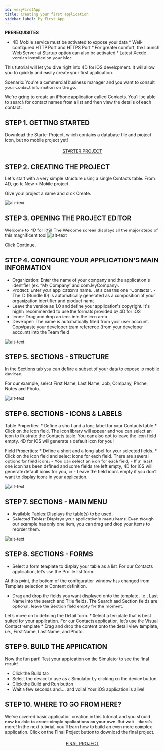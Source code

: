 ```yaml
---
id: veryFirstApp
title: Creating your first application
sidebar_label: My First App
---
```

<div class = "prerequisites">
<b>PREREQUISITES</b>

* 4D Mobile service must be activated to expose your data * Well-configured HTTP Port and HTTPS Port * For greater comfort, the Launch Web Server at Startup option can also be activated * Latest Xcode version installed on your Mac </div> 

This tutorial will let you dive right into 4D for iOS development. It will allow you to quickly and easily create your first application.

Scenario: You're a commercial business manager and you want to consult your contact information on the go.

We're going to create an iPhone application called Contacts. You'll be able to search for contact names from a list and then view the details of each contact.

## STEP 1. GETTING STARTED

Download the Starter Project, which contains a database file and project icon, but no mobile project yet!

<div style="text-align: center; margin-top: 20px">
  
<a class="button"
href="../assets/contactDemoApp/ContactStarter.zip">STARTER PROJECT</a>
</div>

## STEP 2. CREATING THE PROJECT

Let's start with a very simple structure using a single Contacts table. From 4D, go to New > Mobile project.

Give your project a name and click Create.

![alt-text](assets/CreateYourAppFromScratch/Project-creation-4D-for-iOS.png)

## STEP 3. OPENING THE PROJECT EDITOR

Welcome to 4D for iOS! The Welcome screen displays all the major steps of this magnificent tool ![alt-text](assets/CreateYourAppFromScratch/Welcome-Screen-4D-for-iOS.png)

Click Continue.

## STEP 4. CONFIGURE YOUR APPLICATION’S MAIN INFORMATION

* Organization: Enter the name of your company and the application's identifier (ex. “My Company” and com.MyCompany).
* Product: Enter your application's name. Let’s call this one "Contacts". -The ID (Bundle ID) is automatically generated as a composition of your organization identifier and product name
* Leave the version as 1.0 and define your application's copyright. It's highly recommended to use the formats provided by 4D for iOS.
* Icons: Drag and drop an icon into the icon area
* Developer: The name is automatically filled from your user account. Copy/paste your developer team reference (from your developer account) into the Team field

![alt-text](assets/CreateYourAppFromScratch/Contact-app-general-section-4D-for-iOS.png)

## STEP 5. SECTIONS - STRUCTURE

In the Sections tab you can define a subset of your data to expose to mobile devices.

For our example, select First Name, Last Name, Job, Company, Phone, Notes and Photo.

![alt-text](assets/CreateYourAppFromScratch/Contact-app-structure-section-4D-for-iOS.png)

## STEP 6. SECTIONS - ICONS & LABELS

Table Properties: * Define a short and a long label for your Contacts table * Click on the icon field. The icon library will appear and you can select an icon to illustrate the Contacts table. You can also opt to leave the icon field empty. 4D for iOS will generate a default icon for you!

Field Properties: * Define a short and a long label for your selected fields. * Click on the icon field and select icons for each field. There are several options for field icons: - You can select an icon for each field, - If at least one icon has been defined and some fields are left empty, 4D for iOS will generate default icons for you, or - Leave the field icons empty if you don’t want to display icons in your application.

![alt-text](assets/CreateYourAppFromScratch/Contact-app-icons-labels-section-4D-for-iOS.png)

## STEP 7. SECTIONS - MAIN MENU

* Available Tables: Displays the table(s) to be used.
* Selected Tables: Displays your application's menu items. Even though our example has only one item, you can drag and drop your items to reorder them.

![alt-text](assets/CreateYourAppFromScratch/Contact-app-main-menu-section-4D-for-iOS.png)

## STEP 8. SECTIONS - FORMS

* Select a form template to display your table as a list. For our Contacts application, let’s use the Profile list form.

At this point, the bottom of the configuration window has changed from Template selection to Content definition.

* Drag and drop the fields you want displayed onto the template, i.e., Last Name into the search and Title fields. The Search and Section fields are optional, leave the Section field empty for the moment.

Let’s move on to defining the Detail form. * Select a template that is best suited for your application. For our Contacts application, let’s use the Visual Contact template * Drag and drop the content onto the detail view template, i.e., First Name, Last Name, and Photo.

## STEP 9. BUILD THE APPlICATION

Now the fun part! Test your application on the Simulator to see the final result!

* Click the Build tab
* Select the device to use as a Simulator by clicking on the device button
* Click the Build and Run button
* Wait a few seconds and…. and voila! Your iOS application is alive!

## STEP 10. WHERE TO GO FROM HERE?

We've covered basic application creation in this tutorial, and you should now be able to create simple applications on your own. But wait - there’s more! In the next tutorial, you’ll learn how to build an even more complex application. Click on the Final Project button to download the final project.

<div style="text-align: center; margin-top: 20px">
  
<a class="button"
href="../assets/contactDemoApp/ContactFinal.zip">FINAL PROJECT</a>
</div>